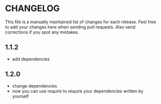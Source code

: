 # CHANGELOG

This file is a manually maintained list of changes for each release. Feel free
to add your changes here when sending pull requests. Also send corrections if
you spot any mistakes.

## 1.1.2

* add dependencies

## 1.2.0 

* change dependencies
* now you can use _require_ to require your dependencies written by yourself